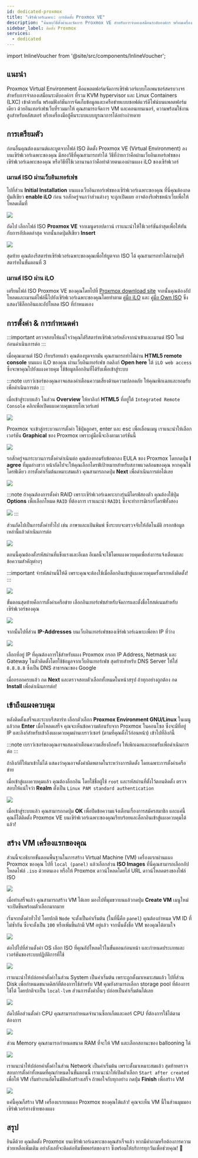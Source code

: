 ```yaml
---
id: dedicated-proxmox
title: "เซิร์ฟเวอร์เฉพาะ: การติดตั้ง Proxmox VE"
description: "ค้นพบวิธีตั้งค่าและจัดการ Proxmox VE สำหรับการจำลองเสมือนระดับองค์กร พร้อมเครื่องมือครบครันและความพร้อมใช้งานสูง → เรียนรู้เพิ่มเติมตอนนี้"
sidebar_label: ติดตั้ง Proxmox
services:
  - dedicated
---
```


import InlineVoucher from '@site/src/components/InlineVoucher';

## แนะนำ

Proxmox Virtual Environment คือแพลตฟอร์มจัดการเซิร์ฟเวอร์แบบโอเพนซอร์สครบวงจรสำหรับการจำลองเสมือนระดับองค์กร ที่รวม KVM hypervisor และ Linux Containers (LXC) เข้าด้วยกัน พร้อมฟังก์ชันการจัดเก็บข้อมูลและเครือข่ายแบบซอฟต์แวร์ดีไฟน์บนแพลตฟอร์มเดียว ด้วยอินเทอร์เฟซเว็บที่รวมมาให้ คุณสามารถจัดการ VM และคอนเทนเนอร์, ความพร้อมใช้งานสูงสำหรับคลัสเตอร์ หรือเครื่องมือกู้คืนระบบแบบบูรณาการได้อย่างง่ายดาย

<InlineVoucher />

## การเตรียมตัว

ก่อนอื่นคุณต้องเมานต์และบูตจากไฟล์ ISO ติดตั้ง Proxmox VE (Virtual Environment) ลงบนเซิร์ฟเวอร์เฉพาะของคุณ มีสองวิธีที่คุณสามารถทำได้ วิธีที่ง่ายกว่าคือผ่านเว็บอินเทอร์เฟซของเซิร์ฟเวอร์เฉพาะของคุณ หรือวิธีที่ใช้เวลานานกว่าคือทำด้วยตนเองผ่านแผง iLO ของเซิร์ฟเวอร์



### เมานต์ ISO ผ่านเว็บอินเทอร์เฟซ
ไปที่ส่วน **Initial Installation** บนแผงเว็บอินเทอร์เฟซของเซิร์ฟเวอร์เฉพาะของคุณ ที่นี่คุณต้องกดปุ่มสีเขียว **enable iLO** ก่อน รอสักครู่จนกว่าส่วนต่างๆ จะถูกเปิดเผย อาจต้องรีเฟรชหน้าเว็บเพื่อให้โหลดเต็มที่

![](https://github.com/zaphosting/docs/assets/42719082/b457f17a-0bc6-42db-91ec-a553fd456936)

ถัดไป เลือกไฟล์ ISO **Proxmox VE** จากเมนูดรอปดาวน์ เราแนะนำให้ใช้เวอร์ชันล่าสุดเพื่อให้ทันกับการอัปเดตล่าสุด จากนั้นกดปุ่มสีเขียว **Insert**

![](https://github.com/zaphosting/docs/assets/42719082/2b0baf71-d683-46ad-a34a-bfda9d71939d)

สุดท้าย คุณต้องรีสตาร์ทเซิร์ฟเวอร์เฉพาะของคุณเพื่อให้บูตจาก ISO ได้ คุณสามารถทำได้ผ่านปุ่มรีสตาร์ทในขั้นตอนที่ 3



### เมานต์ ISO ผ่าน iLO
เตรียมไฟล์ ISO Proxmox VE ของคุณโดยไปที่ [Proxmox download site](https://www.proxmox.com/en/downloads/proxmox-virtual-environment/iso) จากนั้นคุณต้องอัปโหลดและเมานต์ไฟล์นี้ไปยังเซิร์ฟเวอร์เฉพาะของคุณโดยทำตาม [คู่มือ iLO](dedicated-ilo.md) และ [คู่มือ Own ISO](dedicated-iso.md) ซึ่งแสดงวิธีล็อกอินและอัปโหลด ISO ที่กำหนดเอง



## การตั้งค่า & การกำหนดค่า

:::important
ตรวจสอบให้แน่ใจว่าคุณได้รีสตาร์ทเซิร์ฟเวอร์หลังจากนำเข้าและเมานต์ ISO ใหม่ก่อนดำเนินการต่อ
:::

เมื่อคุณเมานต์ ISO เรียบร้อยแล้ว คุณต้องบูตจากมัน คุณสามารถทำได้ผ่าน **HTML5 remote console** บนแผง iLO ของคุณ ผ่านเว็บอินเทอร์เฟซ กดลิงก์ **Open here** ใต้ `iLO web access` ซึ่งจะพาคุณไปยังแผงควบคุม ใช้ข้อมูลล็อกอินที่ได้รับเพื่อเข้าสู่ระบบ

:::note
เบราว์เซอร์ของคุณอาจแสดงคำเตือนความเสี่ยงด้านความปลอดภัย ให้คุณเพิกเฉยและยอมรับเพื่อดำเนินการต่อ
:::

เมื่อเข้าสู่ระบบแล้ว ในส่วน **Overview** ให้หาลิงก์ **HTML5** ที่อยู่ใต้ `Integrated Remote Console` คลิกเพื่อเปิดแผงควบคุมแบบโอเวอร์เลย์

![](https://github.com/zaphosting/docs/assets/42719082/3b9ce97e-f974-439b-8e57-ced05f248ef9)

Proxmox จะเข้าสู่กระบวนการตั้งค่า ใช้ปุ่มลูกศร, enter และ esc เพื่อเลื่อนเมนู เราแนะนำให้เลือกเวอร์ชัน **Graphical** ของ Proxmox เพราะคู่มือนี้จะอิงตามเวอร์ชันนี้

![](https://github.com/zaphosting/docs/assets/42719082/614218f2-df12-43ad-95fe-39026b900141)

รอสักครู่จนกระบวนการตั้งค่าดำเนินต่อ คุณต้องยอมรับข้อตกลง EULA ของ Proxmox โดยกดปุ่ม **I agree** ที่มุมล่างขวา หน้าถัดไปจะให้คุณเลือกไดรฟ์เป้าหมายสำหรับสภาพแวดล้อมของคุณ หากคุณใช้ไดรฟ์เดียว การตั้งค่าเริ่มต้นเหมาะสมแล้ว คุณสามารถกดปุ่ม **Next** เพื่อดำเนินการต่อได้เลย

![](https://github.com/zaphosting/docs/assets/42719082/090c1f2e-20fe-48f3-b4b4-070c197f4825)

:::note
ถ้าคุณต้องการตั้งค่า RAID เพราะเซิร์ฟเวอร์เฉพาะบางรุ่นมีไดรฟ์สองตัว คุณต้องใช้ปุ่ม **Options** เพื่อเลือกโหมด `RAID` ที่ต้องการ เราแนะนำ `RAID1` ซึ่งจะทำการมิเรอร์ไดรฟ์ทั้งสอง

![](https://github.com/zaphosting/docs/assets/42719082/44e3b6ba-07f3-4313-8d36-b185a6da8089)
:::

ส่วนถัดไปเป็นการตั้งค่าทั่วไป เช่น ภาษาและแป้นพิมพ์ ซึ่งระบบจะตรวจจับให้อัตโนมัติ กรอกข้อมูลเหล่านี้แล้วดำเนินการต่อ

![](https://github.com/zaphosting/docs/assets/42719082/931e066c-9868-48d9-a638-f07c932579d2)

ตอนนี้คุณต้องตั้งรหัสผ่านที่แข็งแรงและอีเมล อีเมลนี้จะใช้โดยแผงควบคุมเพื่อส่งการแจ้งเตือนและข้อความสำคัญต่างๆ

:::important
จำรหัสผ่านนี้ให้ดี เพราะคุณจะต้องใช้เมื่อล็อกอินเข้าสู่แผงควบคุมครั้งแรกหลังติดตั้ง!
:::

![](https://github.com/zaphosting/docs/assets/42719082/617a504c-9520-4b89-93c3-81fba06e5fdc)

ขั้นตอนสุดท้ายคือการตั้งค่าเครือข่าย เลือกอินเทอร์เฟซสำหรับจัดการและตั้งชื่อโฮสต์เนมสำหรับเซิร์ฟเวอร์ของคุณ

![](https://github.com/zaphosting/docs/assets/42719082/d694a5af-20e2-4c1b-9cdb-c1a8ca684cde)

จากนั้นไปที่ส่วน **IP-Addresses** บนเว็บอินเทอร์เฟซของเซิร์ฟเวอร์เฉพาะเพื่อหา IP ที่ว่าง

![](https://github.com/zaphosting/docs/assets/42719082/e358f264-8535-4280-a1c5-0a15f4b99ed9)

เลือกที่อยู่ IP ที่คุณต้องการใช้สำหรับแผง Proxmox กรอก IP Address, Netmask และ Gateway ในตัวติดตั้งโดยใช้ข้อมูลจากเว็บอินเทอร์เฟซ สุดท้ายสำหรับ DNS Server ให้ใส่ `8.8.8.8` ซึ่งเป็น DNS สาธารณะของ Google

เมื่อกรอกครบแล้ว กด **Next** และตรวจสอบตัวเลือกทั้งหมดในหน้าสรุป ถ้าทุกอย่างถูกต้อง กด **Install** เพื่อดำเนินการต่อ!

## เข้าถึงแผงควบคุม
หลังติดตั้งเสร็จและระบบรีสตาร์ท เลือกตัวเลือก **Proxmox Environment GNU/Linux** ในเมนูแล้วกด **Enter** เมื่อโหลดเสร็จ คุณจะเห็นข้อความต้อนรับจาก Proxmox ในคอนโซล ซึ่งจะมีที่อยู่ IP และลิงก์สำหรับเข้าถึงแผงควบคุมผ่านเบราว์เซอร์ (ตามที่คุณตั้งไว้ก่อนหน้า) เข้าไปที่ลิงก์นี้

:::note
เบราว์เซอร์ของคุณอาจแสดงคำเตือนความเสี่ยงอีกครั้ง ให้เพิกเฉยและยอมรับเพื่อดำเนินการต่อ
:::

ถ้าลิงก์ที่ให้มาเข้าไม่ได้ แสดงว่าคุณอาจตั้งค่าผิดพลาดในระหว่างการติดตั้ง โดยเฉพาะการตั้งค่าเครือข่าย

เมื่อเข้าสู่แผงควบคุมแล้ว คุณต้องล็อกอิน โดยใช้ชื่อผู้ใช้ `root` และรหัสผ่านที่ตั้งไว้ตอนติดตั้ง ตรวจสอบให้แน่ใจว่า **Realm** ตั้งเป็น `Linux PAM standard authentication`

![](https://github.com/zaphosting/docs/assets/42719082/4072c2ac-6f5c-4350-a5df-0635b1f433c0)

เมื่อเข้าสู่ระบบแล้ว คุณสามารถกดปุ่ม **OK** เพื่อปิดข้อความแจ้งเตือนเรื่องการสมัครสมาชิก และแค่นี้คุณก็ได้ติดตั้ง Proxmox VE บนเซิร์ฟเวอร์เฉพาะของคุณเรียบร้อยและล็อกอินเข้าสู่แผงควบคุมได้แล้ว!



## สร้าง VM เครื่องแรกของคุณ
ส่วนนี้จะอธิบายขั้นตอนพื้นฐานในการสร้าง Virtual Machine (VM) เครื่องแรกผ่านแผง Proxmox ของคุณ ไปที่ `local (panel)` แล้วเลือกส่วน **ISO Images** ที่นี่คุณสามารถเลือกอัปโหลดไฟล์ `.iso` ด้วยตนเอง หรือให้ Proxmox ดาวน์โหลดโดยใส่ URL ดาวน์โหลดตรงของไฟล์ ISO

![](https://github.com/zaphosting/docs/assets/42719082/8182bd73-690f-434f-8394-5fdca6889a74)

เมื่อทำเสร็จแล้ว คุณสามารถสร้าง VM ได้เลย มองไปที่มุมขวาบนแล้วกดปุ่ม **Create VM** เมนูใหม่จะเปิดขึ้นพร้อมตัวเลือกมากมาย

เริ่มจากตั้งค่าทั่วไป โดยปกติ `Node` จะตั้งเป็นค่าเริ่มต้น (ในที่นี้คือ `panel`) คุณต้องกำหนด VM ID ที่ไม่ซ้ำกัน ซึ่งจะตั้งเป็น `100` หรือเพิ่มขึ้นถ้ามี VM อยู่แล้ว จากนั้นตั้งชื่อ VM ของคุณได้ตามใจ

![](https://github.com/zaphosting/docs/assets/42719082/bcd2eb41-a8fc-4a44-9abb-072f9e408d10)

ต่อไปไปที่ส่วนตั้งค่า OS เลือก ISO ที่คุณอัปโหลดไว้ในขั้นตอนก่อนหน้า และกำหนดประเภทและเวอร์ชันของระบบปฏิบัติการที่ใช้

![](https://github.com/zaphosting/docs/assets/42719082/05d51c46-5a69-4cd7-b2e6-c3472437caf9)

เราแนะนำให้ปล่อยค่าตั้งค่าในส่วน System เป็นค่าเริ่มต้น เพราะถูกตั้งมาเหมาะสมแล้ว ไปที่ส่วน Disk เพื่อกำหนดขนาดดิสก์ที่ต้องการใช้สำหรับ VM คุณยังสามารถเลือก storage pool ที่ต้องการใช้ได้ โดยปกติจะเป็น `local-lvm` ส่วนการตั้งค่าอื่นๆ ปล่อยเป็นค่าเริ่มต้นได้เลย

![](https://github.com/zaphosting/docs/assets/42719082/26f11d42-8884-4bb5-b0fe-d7b4df7885a5)

ถัดไปคือส่วนตั้งค่า CPU คุณสามารถกำหนดจำนวนซ็อกเก็ตและคอร์ CPU ที่ต้องการใช้ได้ตามต้องการ

![](https://github.com/zaphosting/docs/assets/42719082/91103b8d-dadc-4305-a3fe-bf4c8f96fc27)

ส่วน Memory คุณสามารถกำหนดขนาด RAM ที่จะให้ VM และเลือกสถานะของ ballooning ได้

![](https://github.com/zaphosting/docs/assets/42719082/ac0048cb-0bd4-4791-9a9f-857e5037955d)

เราแนะนำให้ปล่อยค่าตั้งค่าในส่วน Network เป็นค่าเริ่มต้น เพราะตั้งมาเหมาะสมแล้ว สุดท้ายตรวจสอบการตั้งค่าทั้งหมดที่คุณกำหนดในขั้นตอนนี้ เราแนะนำให้เปิดตัวเลือก `Start after created` เพื่อให้ VM เริ่มทำงานอัตโนมัติหลังสร้างเสร็จ ถ้าพอใจกับทุกอย่าง กดปุ่ม **Finish** เพื่อสร้าง VM

![](https://github.com/zaphosting/docs/assets/42719082/d14a8b3d-e9bb-4feb-8049-428e84c1e917)

แค่นี้คุณก็สร้าง VM เครื่องแรกบนแผง Proxmox ของคุณได้แล้ว! คุณจะเห็น VM นี้ในส่วนมุมมองเซิร์ฟเวอร์ทางซ้ายของแผง



## สรุป

ยินดีด้วย คุณติดตั้ง Proxmox บนเซิร์ฟเวอร์เฉพาะของคุณสำเร็จแล้ว หากมีคำถามหรือต้องการความช่วยเหลือเพิ่มเติม อย่าลังเลที่จะติดต่อทีมซัพพอร์ตของเรา ซึ่งพร้อมให้บริการทุกวันเพื่อช่วยคุณ! 🙂

<InlineVoucher />